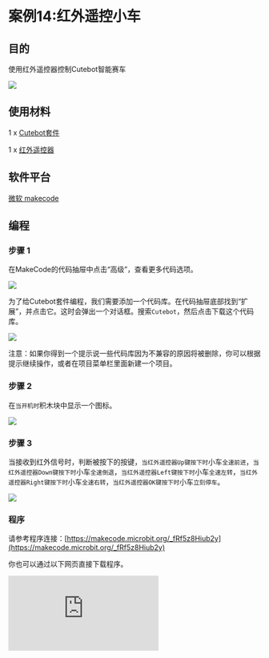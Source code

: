 ﻿---
sidebar_position: 17
sidebar_label: 红外遥控小车
---


# 案例14:红外遥控小车

## 目的

使用红外遥控器控制Cutebot智能赛车

![](https://wiki-media-ef.oss-cn-hongkong.aliyuncs.com/docs/microbit/microbit-smart-car/microbit-smart-cutebot/images/cutebot-case-14-01.png)

## 使用材料

1 x [Cutebot套件](https://item.taobao.com/item.htm?spm=a1z10.5-c-s.w4002-18602834185.14.63585ccfBF5HDq&id=598365555295)

1 x [红外遥控器](https://item.taobao.com/item.htm?spm=a1z10.5-c-s.w4002-18602834185.14.63585ccfBF5HDq&id=598365555295)

## 软件平台

[微软 makecode](https://makecode.microbit.org/#)

## 编程

### 步骤 1

在MakeCode的代码抽屉中点击“高级”，查看更多代码选项。

![](https://wiki-media-ef.oss-cn-hongkong.aliyuncs.com/docs/microbit/microbit-smart-car/microbit-smart-cutebot/images/cutebot-pk-1.png)


为了给Cutebot套件编程，我们需要添加一个代码库。在代码抽屉底部找到“扩展”，并点击它。这时会弹出一个对话框。搜索`Cutebot`，然后点击下载这个代码库。

![](https://wiki-media-ef.oss-cn-hongkong.aliyuncs.com/docs/microbit/microbit-smart-car/microbit-smart-cutebot/images/cutebot-pk-11.png)

注意：如果你得到一个提示说一些代码库因为不兼容的原因将被删除，你可以根据提示继续操作，或者在项目菜单栏里面新建一个项目。

### 步骤 2

在`当开机时`积木块中显示一个图标。

![](https://wiki-media-ef.oss-cn-hongkong.aliyuncs.com/docs/microbit/microbit-smart-car/microbit-smart-cutebot/images/case_14_01.png)

### 步骤 3

当接收到红外信号时，判断被按下的按键，`当红外遥控器Up键按下时`小车`全速前进`，`当红外遥控器Down键按下时`小车`全速倒退`，`当红外遥控器Left键按下时`小车`全速左转`，`当红外遥控器Right键按下时`小车`全速右转`，`当红外遥控器OK键按下时`小车`立刻停车`。

![](https://wiki-media-ef.oss-cn-hongkong.aliyuncs.com/docs/microbit/microbit-smart-car/microbit-smart-cutebot/images/case_14_02.png)

### 程序

请参考程序连接：[https://makecode.microbit.org/_fRf5z8Hiub2y](https://makecode.microbit.org/_fRf5z8Hiub2y)

你也可以通过以下网页直接下载程序。

<div
    style={{
        position: 'relative',
        paddingBottom: '60%',
        overflow: 'hidden',
    }}
>
    <iframe
        src="https://makecode.microbit.org/_fRf5z8Hiub2y"
        frameborder="0"
        sandbox="allow-popups allow-forms allow-scripts allow-same-origin"
        style={{
            position: 'absolute',
            width: '100%',
            height: '100%',
        }}
    />
</div>


## 结论

通过红外遥控器控制小车前进、后退、左转、右转、停车。

![](https://wiki-media-ef.oss-cn-hongkong.aliyuncs.com/docs/microbit/microbit-smart-car/microbit-smart-cutebot/images/cutebot-case-14.gif)

## 思考


## 常见问题
---
## 相关阅读
---
